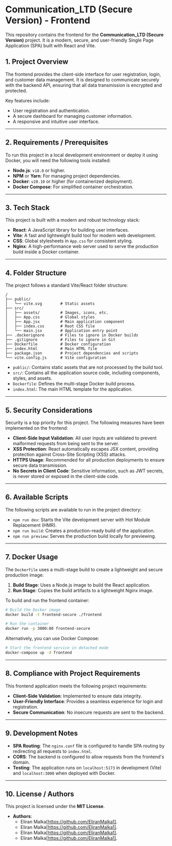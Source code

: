 # Communication_LTD (Secure Version) - Frontend

This repository contains the frontend for the **Communication_LTD (Secure Version)** project. It is a modern, secure, and user-friendly Single Page Application (SPA) built with React and Vite.

## 1. Project Overview

The frontend provides the client-side interface for user registration, login, and customer data management. It is designed to communicate securely with the backend API, ensuring that all data transmission is encrypted and protected.

Key features include:
-   User registration and authentication.
-   A secure dashboard for managing customer information.
-   A responsive and intuitive user interface.

---

## 2. Requirements / Prerequisites

To run this project in a local development environment or deploy it using Docker, you will need the following tools installed:

-   **Node.js**: `v18.0` or higher.
-   **NPM** or **Yarn**: For managing project dependencies.
-   **Docker**: `v20.10` or higher (for containerized deployment).
-   **Docker Compose**: For simplified container orchestration.

---

## 3. Tech Stack

This project is built with a modern and robust technology stack:

-   **React**: A JavaScript library for building user interfaces.
-   **Vite**: A fast and lightweight build tool for modern web development.
-   **CSS**: Global stylesheets in `App.css` for consistent styling.
-   **Nginx**: A high-performance web server used to serve the production build inside a Docker container.

---

## 4. Folder Structure

The project follows a standard Vite/React folder structure:

```
/
├── public/
│   └── vite.svg        # Static assets
├── src/
│   ├── assets/         # Images, icons, etc.
│   ├── App.css         # Global styles
│   ├── App.jsx         # Main application component
│   ├── index.css       # Root CSS file
│   └── main.jsx        # Application entry point
├── .dockerignore       # Files to ignore in Docker builds
├── .gitignore          # Files to ignore in Git
├── Dockerfile          # Docker configuration
├── index.html          # Main HTML file
├── package.json        # Project dependencies and scripts
└── vite.config.js      # Vite configuration
```

-   `public/`: Contains static assets that are not processed by the build tool.
-   `src/`: Contains all the application source code, including components, styles, and assets.
-   `Dockerfile`: Defines the multi-stage Docker build process.
-   `index.html`: The main HTML template for the application.

---

## 5. Security Considerations

Security is a top priority for this project. The following measures have been implemented on the frontend:

-   **Client-Side Input Validation**: All user inputs are validated to prevent malformed requests from being sent to the server.
-   **XSS Protection**: React automatically escapes JSX content, providing protection against Cross-Site Scripting (XSS) attacks.
-   **HTTPS Usage**: Recommended for all production deployments to ensure secure data transmission.
-   **No Secrets in Client Code**: Sensitive information, such as JWT secrets, is never stored or exposed in the client-side code.

---

## 6. Available Scripts

The following scripts are available to run in the project directory:

-   `npm run dev`: Starts the Vite development server with Hot Module Replacement (HMR).
-   `npm run build`: Creates a production-ready build of the application.
-   `npm run preview`: Serves the production build locally for previewing.

---

## 7. Docker Usage

The `Dockerfile` uses a multi-stage build to create a lightweight and secure production image:

1.  **Build Stage**: Uses a Node.js image to build the React application.
2.  **Run Stage**: Copies the build artifacts to a lightweight Nginx image.

To build and run the frontend container:

```bash
# Build the Docker image
docker build -t frontend-secure ./frontend

# Run the container
docker run -p 3000:80 frontend-secure
```

Alternatively, you can use Docker Compose:

```bash
# Start the frontend service in detached mode
docker-compose up -d frontend
```

---

## 8. Compliance with Project Requirements

This frontend application meets the following project requirements:

-   **Client-Side Validation**: Implemented to ensure data integrity.
-   **User-Friendly Interface**: Provides a seamless experience for login and registration.
-   **Secure Communication**: No insecure requests are sent to the backend.

---

## 9. Development Notes

-   **SPA Routing**: The `nginx.conf` file is configured to handle SPA routing by redirecting all requests to `index.html`.
-   **CORS**: The backend is configured to allow requests from the frontend's domain.
-   **Testing**: The application runs on `localhost:5173` in development (Vite) and `localhost:3000` when deployed with Docker.

---

## 10. License / Authors

This project is licensed under the **MIT License**.

-   **Authors**: 
    - Eliran Malka[https://github.com/EliranMalka1].
    - Eliran Malka[https://github.com/EliranMalka1].
    - Eliran Malka[https://github.com/EliranMalka1].
    - Eliran Malka[https://github.com/EliranMalka1].